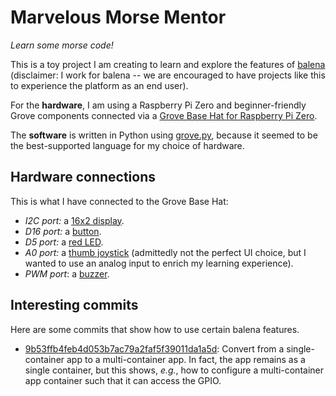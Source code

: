 # Marvelous Morse Mentor

*Learn some morse code!*

This is a toy project I am creating to learn and explore the features of
[balena](https://balena.io) (disclaimer: I work for balena -- we are encouraged
to have projects like this to experience the platform as an end user).

For the **hardware**, I am using a Raspberry Pi Zero and beginner-friendly Grove
components connected via a [Grove Base Hat for Raspberry Pi
Zero](https://www.seeedstudio.com/Grove-Base-Hat-for-Raspberry-Pi-Zero.html).

The **software** is written in Python using
[grove.py](https://github.com/Seeed-Studio/grove.py), because it seemed to be
the best-supported language for my choice of hardware.

## Hardware connections

This is what I have connected to the Grove Base Hat:

* *I2C port:* a [16x2
  display](https://www.seeedstudio.com/Grove-16x2-LCD-White-on-Blue.html).
* *D16 port:* a [button](https://www.seeedstudio.com/buttons-c-928/Grove-Button.html).
* *D5 port:* a [red LED](https://www.seeedstudio.com/Grove-Red-LED.html).
* *A0 port:* a [thumb
  joystick](https://www.seeedstudio.com/Grove-Thumb-Joystick.html) (admittedly
  not the perfect UI choice, but I wanted to use an analog input to enrich my
  learning experience).
* *PWM port*: a [buzzer](https://www.seeedstudio.com/Grove-Buzzer.html).

## Interesting commits

Here are some commits that show how to use certain balena features.

* [9b53ffb4feb4d053b7ac79a2faf5f39011da1a5d](https://github.com/lmbarros/marvelous-morse-mentor/commit/9b53ffb4feb4d053b7ac79a2faf5f39011da1a5d):
  Convert from a single-container app to a multi-container app. In fact, the app
  remains as a single container, but this shows, *e.g.*, how to configure a
  multi-container app container such that it can access the GPIO.
